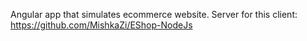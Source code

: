 Angular app that simulates ecommerce website.
Server for this client: https://github.com/MishkaZi/EShop-NodeJs
